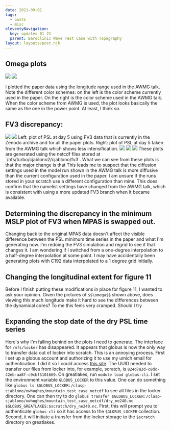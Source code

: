 ```yaml
---
date: 2021-09-01
tags:
  - posts
  - misc
eleventyNavigation:
  key: updates 01 21
  parent: Baroclinic Wave Test Case with Topography
layout: layouts/post.njk
---
```




## Omega plots

<span class="row">
<img class="small"  src="https://open-lab-notebook-assets.glitch.me/assets/paper_update/original_color_scheme_omega.png">
<img class="small"  src="https://open-lab-notebook-assets.glitch.me/assets/paper_update/saturated_color_scheme_omega.png">
</span>

I plotted the paper data using the longitude range used in the AWMG talk. 
Note the different color schemes: on the left is the color scheme currently used in the paper.
On the right is the color scheme used in the AWMG talk. 
When the color scheme from AWMG is used, the plot looks basically the same as the one in the power point. At least, I think so.


## FV3 discrepancy:

<span class="row">
  <img class="small" src="https://open-lab-notebook-assets.glitch.me/assets/paper_updates/fv3_psl/january_23_paper_plot.png">
  <img class="small" src="https://open-lab-notebook-assets.glitch.me/assets/paper_updates/fv3_psl/awmg_psl_plot.png">
</span>
Left: plot of PSL at day 5 using FV3 data that is currently in the Zenodo archive and for all the paper plots.
Right: plot of PSL at day 5 taken from the AWMG talk which shows less intensification.

<span class="row">
    <img class="small" src="https://open-lab-notebook-assets.glitch.me/assets/paper_updates/fv3_psl/all_PSL_cj_fv3_data_hord5.png">
    <img class="small" src="https://open-lab-notebook-assets.glitch.me/assets/paper_updates/fv3_psl/all_PSL_cj_fv3_data_hord6.png">
    <img class="small" src="https://open-lab-notebook-assets.glitch.me/assets/paper_updates/fv3_psl/all_PSL_cj_fv3_data_hord10.png">
</span>
These plots are generated using the netcdf files stored at `/nfs/turbo/cjablono2/cjablono/fv3`. What we can see from these plots is that the major change is that
This leads me to suspect that the diffusion settings used in the model run shown in the AWMG talk is more diffusive than the current 
configuration used in the paper. I am unsure if the runs stored in your scratch use a different configuration than mine.
This does confirm that the namelist settings have changed from the AWMG talk, which is consistent with using a more updated
FV3 branch when it became available.

## Determining the discrepancy in the minimum MSLP plot of FV3 when MPAS is swapped out.
Changing back to the original MPAS data doesn't affect the visible difference between the PSL minimum time series in the paper
and what I'm generating now. I'm redoing the FV3 simulation and regrid to see if that changes it. I am wondering if I 
switched from a one-degree interpolation to a half-degree interpolation at some point. I may have accidentally been generating plots with C192 data
interpolated to a 1 degree grid initially. 





## Changing the longitudinal extent for figure 11 
Before I finish putting these modifications in place for figure 11, I wanted to ask your opinion. Given the pictures of `$$\omega$$` shown above,
does viewing this much longitude make it hard to see the differences between the dynamical cores? To me this feels very cramped.
Should I try 


## Expanding the stop date of the dry PSL time series
Here's why I'm falling behind on the plots I need to generate. The interface for `/nfs/locker` has disappeared.
It appears that globus is now the only way to transfer data out of locker into scratch. This is an annoying process.
First I set up a globus account and authorizing it to use my umich email for authentication. 
I did it so I could access [this site](https://app.globus.org/file-manager?origin_id=824d7a3d-c8dc-42eb-aa8f-c9cbf5101669).
The UUID needed to transfer our files from locker into, for example, scratch, is `824d7a3d-c8dc-42eb-aa8f-c9cbf5101669`.
On greatlakes, run `module load globus-cli`.
I set the environment variable `GLOBUS_LOCKER` to this value.
One can do something like `globus ls $GLOBUS_LOCKER:/clasp-cjablono/owhughes/mountain_test_case_netcdf` to see all files in the locker directory.
One can then try to do `globus transfer $GLOBUS_LOCKER:/clasp-cjablono/owhughes/mountain_test_case_netcdf/dry_ne240.nc $GLOBUS_GREATLAKES:$scratch/dry_ne240.nc`.
First, this will prompt you to authenticate `globus-cli` so it has access to the `$GLOBUS_LOCKER` collection.
Second, it will initiate a transfer from the locker storage to the `$scratch` directory on greatlakes.





